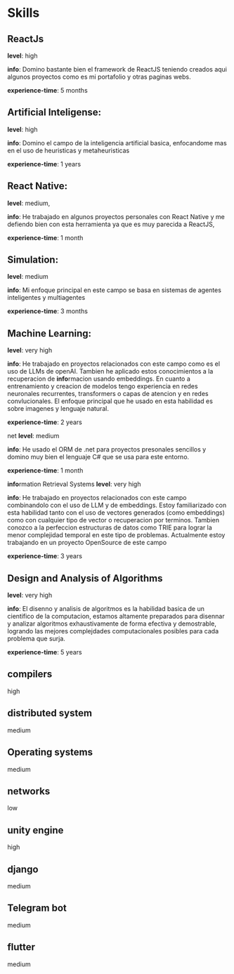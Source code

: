 # Skills

## ReactJs
**level**: high

**info**: Domino bastante bien el framework de ReactJS teniendo creados aqui 
algunos proyectos como es mi portafolio y otras paginas webs.

**experience-time**: 5 months

## Artificial Inteligense: 
**level**: high

**info**: Domino el campo de la inteligencia artificial basica, enfocandome mas en el uso de heuristicas y metaheuristicas

**experience-time**: 1 years

## React Native: 
**level**: medium,

**info**: He trabajado en algunos proyectos personales con React Native y me defiendo bien con esta herramienta ya que es muy parecida a ReactJS,

**experience-time**: 1 month

## Simulation: 
**level**: medium

**info**: Mi enfoque principal en este campo se basa en sistemas de agentes inteligentes y multiagentes

**experience-time**: 3 months

## Machine Learning: 
**level**: very high

**info**: He trabajado en proyectos relacionados con este campo como es el uso de LLMs de openAI. Tambien he aplicado estos conocimientos a la recuperacion de **info**rmacion usando embeddings. En cuanto a entrenamiento y creacion de modelos tengo experiencia en redes neuronales recurrentes, transformers o capas de atencion y en redes convlucionales. El enfoque principal que he usado en esta habilidad es sobre imagenes y lenguaje natural.

**experience-time**: 2 years

net 
**level**: medium

**info**: He usado el ORM de .net para proyectos presonales sencillos y domino muy bien el lenguaje C# que se usa para este entorno.

**experience-time**: 1 month


**info**rmation Retrieval Systems
**level**: very high

**info**: He trabajado en proyectos relacionados con este campo combinandolo con el uso de LLM y de embeddings. Estoy familiarizado con esta habilidad tanto con el uso de vectores generados (como embeddings) como con cualquier tipo de vector o recuperacion por terminos. Tambien conozco a la perfeccion estructuras de datos como TRIE para lograr la menor complejidad temporal en este tipo de problemas. Actualmente estoy trabajando en un proyecto OpenSource de este campo

**experience-time**: 3 years

## Design and Analysis of Algorithms
**level**: very high

**info**:  El disenno y analisis de algoritmos es la habilidad basica de un cientifico de la computacion, estamos altamente preparados para disennar y analizar algoritmos exhaustivamente de forma efectiva y demostrable, logrando las mejores complejdades computacionales posibles para cada problema que surja.

**experience-time**: 5 years

## compilers
high

## distributed system
medium

## Operating systems 
medium

## networks
low

## unity engine
high

## django
medium

## Telegram bot
medium

## flutter
medium